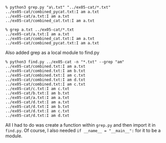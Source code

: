 ```
% python3 grep.py "a\.txt" "../ex05-cat/*.txt"
../ex05-cat/combined_pycat.txt:I am a.txt
../ex05-cat/a.txt:I am a.txt
../ex05-cat/combined_cat.txt:I am a.txt

% grep a.txt ../ex05-cat/*.txt   
../ex05-cat/a.txt:I am a.txt
../ex05-cat/combined_cat.txt:I am a.txt
../ex05-cat/combined_pycat.txt:I am a.txt
```
Also added grep as a local module to find.py
```
% python3 find.py ../ex05-cat -n "*.txt" --grep "am" 
../ex05-cat/combined.txt:I am a.txt
../ex05-cat/combined.txt:I am b.txt
../ex05-cat/combined.txt:I am c.txt
../ex05-cat/combined.txt:I am d.txt
../ex05-cat/combined.txt:I am c.txt
../ex05-cat/c.txt:I am c.txt
../ex05-cat/b.txt:I am b.txt
../ex05-cat/a.txt:I am a.txt
../ex05-cat/d.txt:I am a.txt
../ex05-cat/d.txt:I am b.txt
../ex05-cat/d.txt:I am c.txt
../ex05-cat/d.txt:I am d.txt
```
All I had to do was create a function within `grep.py` and then import it in `find.py`.
Of course, I also needed `if __name__ = "__main__":` for it to be a module.